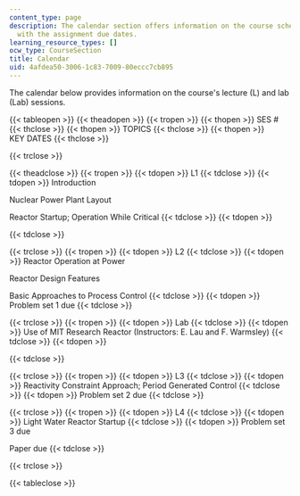 ```yaml
---
content_type: page
description: The calendar section offers information on the course schedule along
  with the assignment due dates.
learning_resource_types: []
ocw_type: CourseSection
title: Calendar
uid: 4afdea50-3006-1c83-7009-80eccc7cb895
---
```


The calendar below provides information on the course's lecture (L) and lab (Lab) sessions.

{{< tableopen >}}
{{< theadopen >}}
{{< tropen >}}
{{< thopen >}}
SES #
{{< thclose >}}
{{< thopen >}}
TOPICS
{{< thclose >}}
{{< thopen >}}
KEY DATES
{{< thclose >}}

{{< trclose >}}

{{< theadclose >}}
{{< tropen >}}
{{< tdopen >}}
L1
{{< tdclose >}}
{{< tdopen >}}
Introduction  
  
Nuclear Power Plant Layout  
  
Reactor Startup; Operation While Critical
{{< tdclose >}}
{{< tdopen >}}

{{< tdclose >}}

{{< trclose >}}
{{< tropen >}}
{{< tdopen >}}
L2
{{< tdclose >}}
{{< tdopen >}}
Reactor Operation at Power  
  
Reactor Design Features  
  
Basic Approaches to Process Control
{{< tdclose >}}
{{< tdopen >}}
Problem set 1 due
{{< tdclose >}}

{{< trclose >}}
{{< tropen >}}
{{< tdopen >}}
Lab
{{< tdclose >}}
{{< tdopen >}}
Use of MIT Research Reactor (Instructors: E. Lau and F. Warmsley)
{{< tdclose >}}
{{< tdopen >}}

{{< tdclose >}}

{{< trclose >}}
{{< tropen >}}
{{< tdopen >}}
L3
{{< tdclose >}}
{{< tdopen >}}
Reactivity Constraint Approach; Period Generated Control
{{< tdclose >}}
{{< tdopen >}}
Problem set 2 due
{{< tdclose >}}

{{< trclose >}}
{{< tropen >}}
{{< tdopen >}}
L4
{{< tdclose >}}
{{< tdopen >}}
Light Water Reactor Startup
{{< tdclose >}}
{{< tdopen >}}
Problem set 3 due  
  
Paper due
{{< tdclose >}}

{{< trclose >}}

{{< tableclose >}}